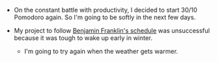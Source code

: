 - On the constant battle with productivity, I decided to start 30/10 Pomodoro again. So I'm going to be softly in the next few days.

- My project to follow [Benjamin Franklin's schedule](/zettelkasten/benjamin-franklin-s-schedule) was unsuccessful because it was tough to wake up early in winter.
  - I'm going to try again when the weather gets warmer.
